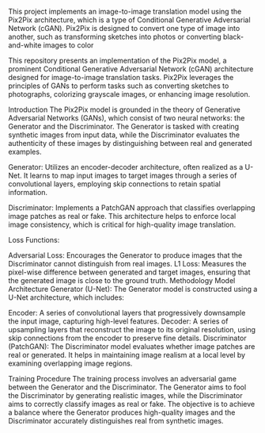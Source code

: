 This project implements an image-to-image translation model using the Pix2Pix architecture, which is a type of Conditional Generative Adversarial Network (cGAN). Pix2Pix is designed to convert one type of image into another, such as transforming sketches into photos or converting black-and-white images to color

This repository presents an implementation of the Pix2Pix model, a prominent Conditional Generative Adversarial Network (cGAN) architecture designed for image-to-image translation tasks. Pix2Pix leverages the principles of GANs to perform tasks such as converting sketches to photographs, colorizing grayscale images, or enhancing image resolution.

Introduction The Pix2Pix model is grounded in the theory of Generative Adversarial Networks (GANs), which consist of two neural networks: the Generator and the Discriminator. The Generator is tasked with creating synthetic images from input data, while the Discriminator evaluates the authenticity of these images by distinguishing between real and generated examples.

Generator: Utilizes an encoder-decoder architecture, often realized as a U-Net. It learns to map input images to target images through a series of convolutional layers, employing skip connections to retain spatial information.

Discriminator: Implements a PatchGAN approach that classifies overlapping image patches as real or fake. This architecture helps to enforce local image consistency, which is critical for high-quality image translation.

Loss Functions:

Adversarial Loss: Encourages the Generator to produce images that the Discriminator cannot distinguish from real images. L1 Loss: Measures the pixel-wise difference between generated and target images, ensuring that the generated image is close to the ground truth. Methodology Model Architecture Generator (U-Net): The Generator model is constructed using a U-Net architecture, which includes:

Encoder: A series of convolutional layers that progressively downsample the input image, capturing high-level features. Decoder: A series of upsampling layers that reconstruct the image to its original resolution, using skip connections from the encoder to preserve fine details. Discriminator (PatchGAN): The Discriminator model evaluates whether image patches are real or generated. It helps in maintaining image realism at a local level by examining overlapping image regions.

Training Procedure The training process involves an adversarial game between the Generator and the Discriminator. The Generator aims to fool the Discriminator by generating realistic images, while the Discriminator aims to correctly classify images as real or fake. The objective is to achieve a balance where the Generator produces high-quality images and the Discriminator accurately distinguishes real from synthetic images.
